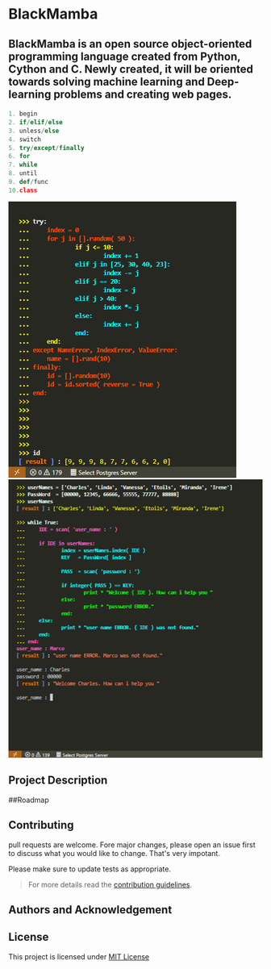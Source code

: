 # BlackMamba 
## BlackMamba is an open source object-oriented programming language created from **Python, Cython and C**. Newly created, it will be oriented towards solving machine learning and Deep-learning problems and creating web pages.

```python
1. begin
2. if/elif/else
3. unless/else
4. switch
5. try/except/finally
6. for
7. while
8. until
9. def/func
10.class

```
![try block](/images/try.png)
![while block](/images/while.png)

## Project Description 

##Roadmap

## Contributing
pull requests are welcome. Fore major changes, please open an issue first to discuss what you would like to change.
That's very impotant.

Please make sure to update tests as appropriate.
>For more details read the [contribution guidelines](https://github.com/amiehe-essomba/BlackMamba/blob/BlackMamba/CONTRIBUTING.md).

## Authors and Acknowledgement

## License 
This project is licensed under [MIT License](https://github.com/amiehe-essomba/BlackMamba/blob/BlackMamba/LICENSE)
